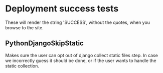 Deployment success tests
========================
These will render the string 'SUCCESS', without the quotes, when you browse to the site.

PythonDjangoSkipStatic
----------------------
Makes sure the user can opt out of django collect static files step.  In case we incorrectly guess it should be done, or if the user wants to handle the static collection.
